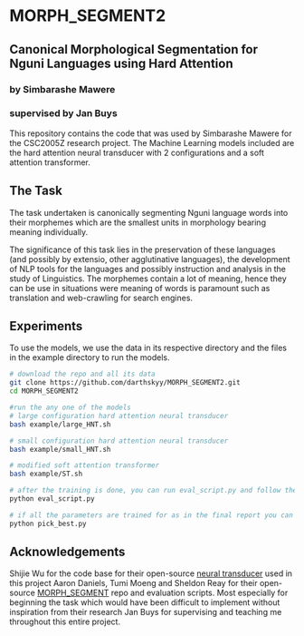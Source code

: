 # MORPH_SEGMENT2

## Canonical Morphological Segmentation for Nguni Languages using Hard Attention
### by Simbarashe Mawere
### supervised by Jan Buys

This repository contains the code that was used by Simbarashe Mawere for the CSC2005Z research project. The Machine Learning models included are the hard attention neural transducer with 2 configurations and a soft attention transformer.

## The Task
The task undertaken is canonically segmenting Nguni language words into their morphemes which are the smallest units in morphology bearing meaning individually.

The significance of this task lies in the preservation of these languages (and possibly by extensio, other agglutinative languages), the development of NLP tools for the languages and possibly instruction and analysis in the study of Linguistics. The morphemes contain a lot of meaning, hence they can be use in situations were meaning of words is paramount such as translation and web-crawling for search engines.

## Experiments

To use the models, we use the data in its respective directory and the files in the example directory to run the models.

```bash
# download the repo and all its data
git clone https://github.com/darthskyy/MORPH_SEGMENT2.git
cd MORPH_SEGMENT2

#run the any one of the models
# large configuration hard attention neural transducer
bash example/large_HNT.sh

# small configuration hard attention neural transducer
bash example/small_HNT.sh

# modified soft attention transformer
bash example/ST.sh

# after the training is done, you can run eval_script.py and follow the prompts
python eval_script.py

# if all the parameters are trained for as in the final report you can run the pick_best.py file to select the best model based on development set performance
python pick_best.py

```

## Acknowledgements
Shijie Wu for the code base for their open-source [neural transducer](https://github.com/shijie-wu/neural-transducer) used in this project
Aaron Daniels, Tumi Moeng and Sheldon Reay for their open-source [MORPH_SEGMENT](https://github.com/DarkPr0digy/MORPH_SEGMENT) repo and evaluation scripts. Most especially for beginning the task which would have been difficult to implement without inspiration from their research
Jan Buys for supervising and teaching me throughout this entire project.